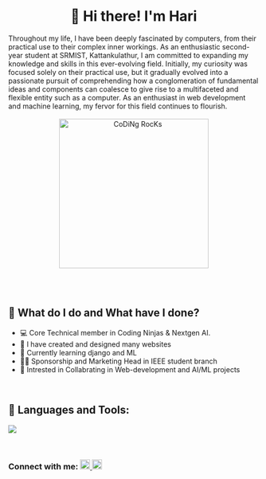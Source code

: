 <h1 align="center">👋 Hi there! I'm Hari</h1>
Throughout my life, I have been deeply fascinated by computers, from their practical use to their complex inner workings. As an enthusiastic second-year student at SRMIST, Kattankulathur, I am committed to expanding my knowledge and skills in this ever-evolving field.
Initially, my curiosity was focused solely on their practical use, but it gradually evolved into a passionate pursuit of comprehending how a conglomeration of fundamental ideas and components can coalesce to give rise to a multifaceted and flexible entity such as a computer. As an enthusiast in web development and machine learning, my fervor for this field continues to flourish.
<br><br><div align="center"><img  src="https://github.com/SP-XD/SP-XD/blob/main/images/dev-working_rounded.gif?raw=true" href="https://github.com/sp-xd" alt="CoDiNg RocKs"  width="300px"/></div>

<br><br><h2>🌱 What do I do and What have I done? </h2>
-   :computer: Core Technical member in Coding Ninjas & Nextgen AI.<br>
-   :monocle_face: I have created and designed many websites<br>
-   📖 Currently learning django and ML<br>
-   👨‍💼 Sponsorship and Marketing Head in IEEE student branch<br>
-   🔎 Intrested in Collabrating in Web-development and AI/ML projects
   
<br><h2>🚀 Languages and Tools:</h2>
<p> 
  <a href="#">
    <img src="https://skillicons.dev/icons?i=html,css,js,react,nodejs,c,cpp,py" />
  </a>
</p>

<br><h3>Connect with me:
  <a href="https://www.instagram.com/hari.narayanan_/" target="_blank">
    <img src="https://skillicons.dev/icons?i=instagram" width="20" height="auto"/>
  </a>
  <a href="https://www.linkedin.com/in/harinarayanan-r//" target="_blank">
    <img src="https://skillicons.dev/icons?i=linkedin" width="20" height="auto"/>
  </a>
 </h3>

<!--
Here are some ideas to get you started:
- 🔭 I’m currently working on ...
- 🌱 I’m currently learning ...
- 👯 I’m looking to collaborate on ...
- 🤔 I’m looking for help with ...
- 💬 Ask me about ...
- 📫 How to reach me: ...
- 😄 Pronouns: ...
- ⚡ Fun fact: ...
-->
